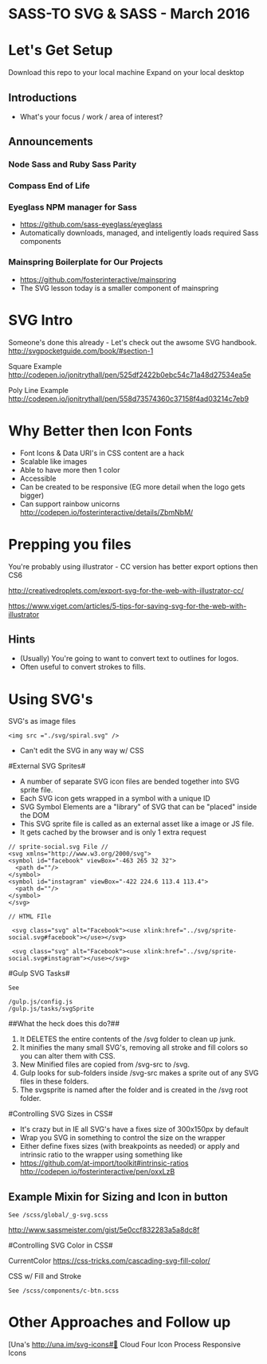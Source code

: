 # SASS-TO SVG & SASS - March 2016 #

# Let's Get Setup #

Download this repo to your local machine
Expand on your local desktop


## Introductions ##
- What's your focus / work / area of interest?

## Announcements  ##

### Node Sass and Ruby Sass Parity ###
### Compass End of Life ###
### Eyeglass NPM manager for Sass ###
* https://github.com/sass-eyeglass/eyeglass
* Automatically downloads, managed, and inteligently loads required Sass components
### Mainspring Boilerplate for Our Projects ###
* https://github.com/fosterinteractive/mainspring
* The SVG lesson today is a smaller component of mainspring

# SVG Intro #

Someone's done this already - Let's check out the awsome SVG handbook.
http://svgpocketguide.com/book/#section-1

Square Example
http://codepen.io/jonitrythall/pen/525df2422b0ebc54c71a48d27534ea5e

Poly Line Example
http://codepen.io/jonitrythall/pen/558d73574360c37158f4ad03214c7eb9

# Why Better then Icon Fonts #

* Font Icons & Data URI's in CSS content are a hack
* Scalable like images
* Able to have more then 1 color
* Accessible
* Can be created to be responsive (EG more detail when the logo gets bigger)
* Can support rainbow unicorns
http://codepen.io/fosterinteractive/details/ZbmNbM/


# Prepping you files #

You're probably using illustrator - CC version has better export options then CS6

http://creativedroplets.com/export-svg-for-the-web-with-illustrator-cc/

https://www.viget.com/articles/5-tips-for-saving-svg-for-the-web-with-illustrator

## Hints ##

* (Usually) You're going to want to convert text to outlines for logos.
* Often useful to convert strokes to fills.


# Using SVG's #

SVG's as image files
````
<img src ="./svg/spiral.svg" />
````
* Can't edit the SVG in any way w/ CSS

#External SVG Sprites#

* A number of separate SVG icon files are bended together into SVG sprite file.
* Each SVG icon gets wrapped in a symbol with a unique ID
* SVG Symbol Elements are a "library" of SVG that can be "placed" inside the DOM
* This SVG sprite file is called as an external asset like a image or JS file.
* It gets cached by the browser and is only 1 extra request

````
// sprite-social.svg File //
<svg xmlns="http://www.w3.org/2000/svg">
<symbol id="facebook" viewBox="-463 265 32 32">
  <path d=""/>
</symbol>
<symbol id="instagram" viewBox="-422 224.6 113.4 113.4">
  <path d=""/>
</symbol>
</svg>
````

````
// HTML FIle

 <svg class="svg" alt="Facebook"><use xlink:href="../svg/sprite-social.svg#facebook"></use></svg>

 <svg class="svg" alt="Facebook"><use xlink:href="../svg/sprite-social.svg#instagram"></use></svg>

````

#Gulp SVG Tasks#

````
See

/gulp.js/config.js
/gulp.js/tasks/svgSprite
````

##What the heck does this do?##

1. It DELETES the entire contents of the /svg folder to clean up junk.
2. It minifies the many small SVG's, removing all stroke and fill colors so you can alter them with CSS.
3. New Minified files are copied from /svg-src to /svg.
4. Gulp looks for sub-folders inside /svg-src makes a sprite out of any SVG files in these folders.
5. The svgsprite is named after the folder and is created in the /svg root folder.


#Controlling SVG Sizes in CSS#

* It's crazy but in IE all SVG's have a fixes size of 300x150px by default
* Wrap you SVG in something to control the size on the wrapper
* Either define fixes sizes (with breakpoints as needed) or apply and intrinsic ratio to the wrapper using something like
* https://github.com/at-import/toolkit#intrinsic-ratios
http://codepen.io/fosterinteractive/pen/oxxLzB

## Example Mixin for Sizing and Icon in button ##

````
See /scss/global/_g-svg.scss
````
http://www.sassmeister.com/gist/5e0ccf832283a5a8dc8f



#Controlling SVG Color in CSS#

CurrentColor
https://css-tricks.com/cascading-svg-fill-color/

CSS w/ Fill and Stroke

````
See /scss/components/c-btn.scss
````


# Other Approaches and Follow up #

[Una's http://una.im/svg-icons#💁
Cloud Four Icon Process
Responsive Icons




